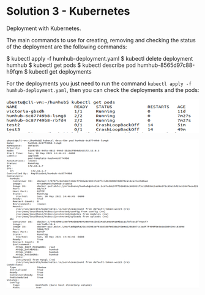 # Solution 3 - Kubernetes 

Deployment with Kubernetes.

The main commands to use for creating, removing and checking the status of the deployment are the following commands:

$ kubectl apply -f humhub-deployment.yaml
$ kubectl delete deployment humhub
$ kubectl get pods
$ kubectl describe pod humhub-8565d97c88-h9fqm
$ kubectl get deployments 


For the deployments you just need to run the command `kubectl apply -f humhub-deployment.yaml`, then you can check the deployments and the pods:

![Check_pod](https://github.com/STiago/Pictures/blob/master/humhub/get_pods.png)

![Describe_pod](https://github.com/STiago/Pictures/blob/master/humhub/describe_pods.png)

